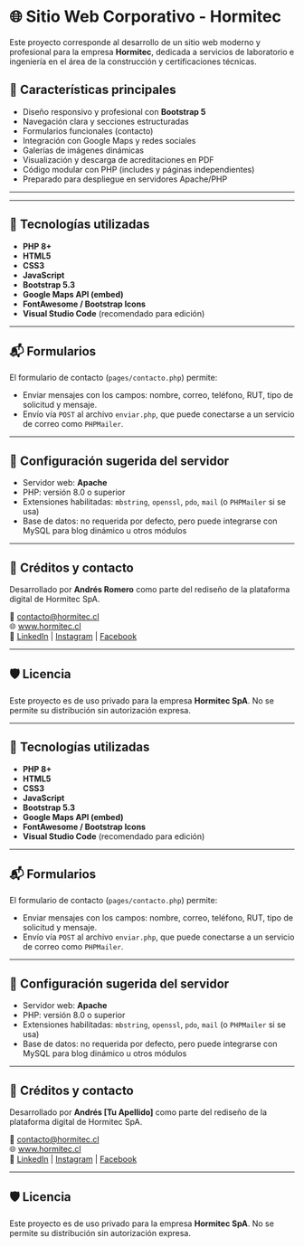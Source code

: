 # 🌐 Sitio Web Corporativo - Hormitec

Este proyecto corresponde al desarrollo de un sitio web moderno y profesional para la empresa **Hormitec**, dedicada a servicios de laboratorio e ingeniería en el área de la construcción y certificaciones técnicas.

## 📌 Características principales

- Diseño responsivo y profesional con **Bootstrap 5**
- Navegación clara y secciones estructuradas
- Formularios funcionales (contacto)
- Integración con Google Maps y redes sociales
- Galerías de imágenes dinámicas
- Visualización y descarga de acreditaciones en PDF
- Código modular con PHP (includes y páginas independientes)
- Preparado para despliegue en servidores Apache/PHP

---

---

## 🚀 Tecnologías utilizadas

- **PHP 8+**
- **HTML5**
- **CSS3**
- **JavaScript**
- **Bootstrap 5.3**
- **Google Maps API (embed)**
- **FontAwesome / Bootstrap Icons**
- **Visual Studio Code** (recomendado para edición)

---

## 📬 Formularios

El formulario de contacto (`pages/contacto.php`) permite:

- Enviar mensajes con los campos: nombre, correo, teléfono, RUT, tipo de solicitud y mensaje.
- Envío vía `POST` al archivo `enviar.php`, que puede conectarse a un servicio de correo como `PHPMailer`.

---

## 🔧 Configuración sugerida del servidor

- Servidor web: **Apache**
- PHP: versión 8.0 o superior
- Extensiones habilitadas: `mbstring`, `openssl`, `pdo`, `mail` (o `PHPMailer` si se usa)
- Base de datos: no requerida por defecto, pero puede integrarse con MySQL para blog dinámico u otros módulos

---

## 📝 Créditos y contacto

Desarrollado por **Andrés Romero** como parte del rediseño de la plataforma digital de Hormitec SpA.

📧 contacto@hormitec.cl  
🌐 www.hormitec.cl  
🔗 [LinkedIn](https://linkedin.com) | [Instagram](https://instagram.com) | [Facebook](https://facebook.com)

---

## 🛡️ Licencia

Este proyecto es de uso privado para la empresa **Hormitec SpA**. No se permite su distribución sin autorización expresa.

---

## 🚀 Tecnologías utilizadas

- **PHP 8+**
- **HTML5**
- **CSS3**
- **JavaScript**
- **Bootstrap 5.3**
- **Google Maps API (embed)**
- **FontAwesome / Bootstrap Icons**
- **Visual Studio Code** (recomendado para edición)

---

## 📬 Formularios

El formulario de contacto (`pages/contacto.php`) permite:

- Enviar mensajes con los campos: nombre, correo, teléfono, RUT, tipo de solicitud y mensaje.
- Envío vía `POST` al archivo `enviar.php`, que puede conectarse a un servicio de correo como `PHPMailer`.

---

## 🔧 Configuración sugerida del servidor

- Servidor web: **Apache**
- PHP: versión 8.0 o superior
- Extensiones habilitadas: `mbstring`, `openssl`, `pdo`, `mail` (o `PHPMailer` si se usa)
- Base de datos: no requerida por defecto, pero puede integrarse con MySQL para blog dinámico u otros módulos

---

## 📝 Créditos y contacto

Desarrollado por **Andrés [Tu Apellido]** como parte del rediseño de la plataforma digital de Hormitec SpA.

📧 contacto@hormitec.cl  
🌐 www.hormitec.cl  
🔗 [LinkedIn](https://linkedin.com) | [Instagram](https://instagram.com) | [Facebook](https://facebook.com)

---

## 🛡️ Licencia

Este proyecto es de uso privado para la empresa **Hormitec SpA**. No se permite su distribución sin autorización expresa.
